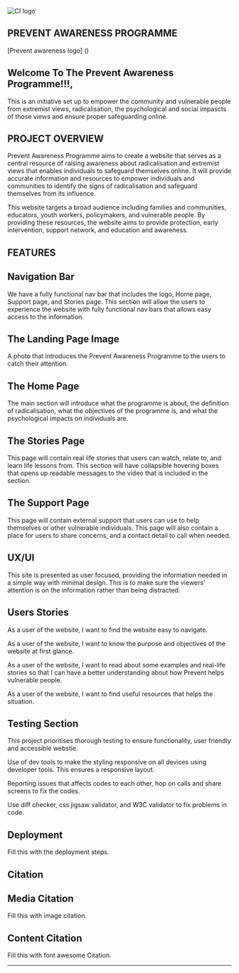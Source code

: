 ![CI logo](https://codeinstitute.s3.amazonaws.com/fullstack/ci_logo_small.png)

PREVENT AWARENESS PROGRAMME
---
[Prevent awareness logo] ()

Welcome To The Prevent Awareness Programme!!!,
---
This is an initiative set up to empower the community and vulnerable people from extremist views, radicalisation, the psychological and social impascts of those views and ensure proper safeguarding online.


PROJECT OVERVIEW
---
Prevent Awareness Programme aims to create a website that serves as a central resource of raising awareness about radicalisation and extremist views that enables individuals to safeguard themselves online. It will provide accurate information and resources to empower individuals and communities to identify the signs of radicalisation and safeguard themselves from its influence. 

This website targets a broad audience including families and communities, educators, youth workers, policymakers, and vulnerable people. 
By providing these resources, the website aims to provide protection, early intervention, support network, and education and awareness. 


FEATURES
---
Navigation Bar
---

We have a fully functional nav bar that includes the logo, Home page, Support page, and Stories page. This section will allow the users to experience the website with fully functional nav bars that allows easy access to the information. 


The Landing Page Image
---
A photo that introduces the Prevent Awareness Programme to the users to catch their attention.

The Home Page
---
The main section will introduce what the programme is about, the definition of radicalisation, what the objectives of the programme is, and what the psychological impacts on individuals are.

The Stories Page
---
This page will contain real life stories that users can watch, relate to, and learn life lessons from. 
This section will have collapsible hovering boxes that opens up readable messages to the video that is included in the section.

The Support Page
---
This page will contain external support that users can use to help themselves or other vulnerable individuals. 
This page will also contain a place for users to share concerns, and a contact detail to call when needed. 


UX/UI
------
This site is presented as user focused, providing the information needed in a simple way with minimal design. This is to make sure the viewers' attention is on the information rather than being distracted.

Users Stories
---
As a user of the website, I want to find the website easy to navigate.

As a user of the website, I want to know the purpose and objectives of the website at first glance.

As a user of the website, I want to read about some examples and real-life stories so that I can have a better understanding about how Prevent helps vulnerable people.

As a user of the website, I want to find useful resources that helps the situation.

Testing Section
---

This project prioritises thorough testing to ensure functionality, user friendly and accessible webstie. 

Use of dev tools to make the styling responsive on all devices using developer tools. This ensures a responsive layout.

Reporting issues that affects codes to each other, hop on calls and share screens to fix the codes.

Use diff checker, css jigsaw validator, and W3C validator to fix problems in code. 


Deployment
---
Fill this with the deployment steps.

Citation
---
Media Citation
---
Fill this with image citation.

Content Citation
---

Fill this with font awesome Citation. 




---